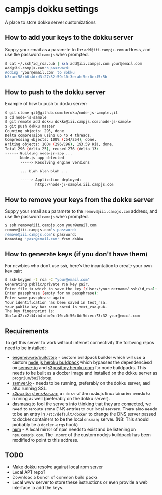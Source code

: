 # campjs dokku settings

A place to store dokku server customizations

## How to add your keys to the dokku server

Supply your email as a paramete to the `add@iii.campjs.com` address, and use
the password `campjs` when prompted.

``` bash
$ cat ~/.ssh/id_rsa.pub | ssh add@iii.campjs.com your@email.com
add@iii.campjs.com's password:
Adding 'your@email.com' to dokku
b3:ac:58:b6:8d:d3:27:32:59:30:3e:ab:5c:0c:55:5b
```

## How to push to the dokku server

Example of how to push to dokku server:

``` bash
$ git clone git@github.com:heroku/node-js-sample.git
$ cd node-js-sample
$ git remote add dokku dokku@iii.campjs.com:node-js-sample
$ git push dokku master
Counting objects: 296, done.
Delta compression using up to 4 threads.
Compressing objects: 100% (254/254), done.
Writing objects: 100% (296/296), 193.59 KiB, done.
Total 296 (delta 25), reused 276 (delta 13)
-----> Building node-js-app ...
       Node.js app detected
       -----> Resolving engine versions

       ... blah blah blah ...

       -----> Application deployed:
              http://node-js-sample.iii.campjs.com
```

## How to remove your keys from the dokku server

Supply your email as a paramete to the `remove@iii.campjs.com` address, and use
the password `campjs` when prompted.

``` bash
$ ssh remove@iii.campjs.com your@email.com
remove@iii.campjs.com's password:
remove@iii.campjs.com's password:
Removing 'your@email.com' from dokku
```

## How to generate keys (if you don't have them)

For newbies who don't use ssh, here's the incantation to create your own key
pair:

``` bash
$ ssh-keygen -t rsa -C "your@email.com"
Generating public/private rsa key pair.
Enter file in which to save the key (/Users/yourusername/.ssh/id_rsa):
Enter passphrase (empty for no passphrase):
Enter same passphrase again:
Your identification has been saved in test_rsa.
Your public key has been saved in test_rsa.pub.
The key fingerprint is:
3b:1a:42:c2:54:b4:db:9c:10:a0:56:0d:5d:ec:73:32 your@email.com
```

## Requirements

To get this server to work without internet connectivity the following repos
need to be installed:

* [eugeneware/buildstep](https://github.com/eugeneware/buildstep) - custom
  buildpack builder which will use a custom
  [node.js heroku buildpack](https://github.com/eugeneware/heroku-buildpack-nodejs)
  which bypasses the dependenciesd on [semver.io](https://github.com/heroku/semver.io)
  and [s3pository.heroku.com](http://s3pository.heroku.com) for node buildpacks.
  This needs to be built as a docker image and installed on the dokku server as
  `progrium/buildstep`.
* [semver.io](https://github.com/heroku/semver.io) - needs to be running,
  preferably on the dokku server, and also running SSL.
* [s3pository.heroku.com](http://s3pository.heroku.com) a mirror of the node.js
  linux binaries needs to running as well (preferably on the dokku server).
* [dnsmasq](https://github.com/eugeneware/dnsmasq) to fool the servers into
  thinking that they are connected, we need to reroute some DNS entries to our
  local servers. There also needs to be an entry in `/etc/default/docker` to
  change the DNS server passed to docker containers to be the local `dnsmasq`
  server. (NB: This should probably be a `docker-args` hook)
* [npm](https://npmjs.org) - A local mirror of npm needs to exist and be
  listening on `npm.campjs.com`. The `.npmrc` of the custom nodejs buildpack
  has been modified to point to this address.

## TODO

* Make dokku resolve against local npm server
* Local APT repo?
* Download a bunch of common build packs
* Local www server to store these instructions or even provide a web interface
  to add the keys.
